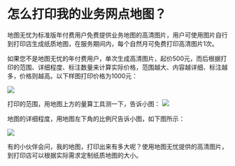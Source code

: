 # 怎么打印我的业务网点地图？

地图无忧为标准版年付费用户免费提供业务地图的高清图片，用户可使用图片自行到打印店生成纸质地图，在服务期间内，每个自然月可免费打印高清图片1次。

如果您不是地图无忧的年付费用户，单次生成高清图片，起价500元，而后根据打印的范围、详细程度、标注数量来计算实际价格，范围越大、内容越详细、标注越多，价格则越高。以下样图打印价格为1000元：

![](http://pic.dituwuyou.com/map%2Fpicture%2F2.jpg)


打印的范围，用地图上方的量算工具测一下，告诉小图：
![](http://pic.dituwuyou.com/map%2Fpicture%2F2015-10-24_10-34-48.jpg)

地图的详细程度，用地图左下角的比例尺告诉小图，如下图所示：

![](http://pic.dituwuyou.com/map%2Fpicture%2F2015-10-24_10-02-26.jpg)

有的小伙伴会问，我的地图，打印出来有多大呢？使用地图无忧提供的高清图片，到打印店可以根据实际需求定制纸质地图的大小。


